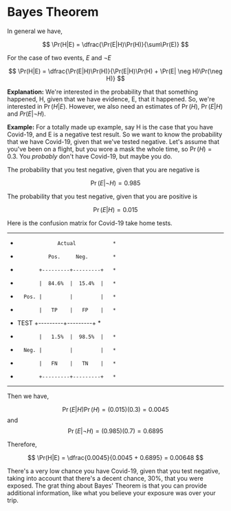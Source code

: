 # Bayes Theorem

In general we have,

$$ \Pr(H|E) = \dfrac{\Pr(E|H)\Pr(H)}{\sum\Pr(E)} $$

For the case of two events, $E$ and $\neg E$

$$ \Pr(H|E) = \dfrac{\Pr(E|H)\Pr(H)}{\Pr(E|H)\Pr(H) + \Pr(E| \neg H)\Pr(\neg H)} $$

**Explanation:**
We're interested in the probability that that something happened, H, given that we have evidence, E, that it happened.
So, we're interested in $\Pr(H|E)$.
However, we also need an estimates of $\Pr(H)$, $\Pr(E|H)$ and $Pr(E|\neg H)$.

**Example:**
For a totally made up example, say H is the case that you have Covid-19, and E is a negative test result.
So we want to know the probability that we have Covid-19, given that we've tested negative.
Let's assume that you've been on a flight, but you wore a mask the whole time, so $\Pr(H) = 0.3$.
You *probably* don't have Covid-19, but maybe you do.

The probability that you test negative, given that you are negative is 

$$ \Pr(E|\neg H) = 0.985 $$

The probability that you test negative, given that you are positive is 

$$ \Pr(E|H) = 0.015 $$

Here is the confusion matrix for Covid-19 take home tests.

**************************************
*                  Actual            *
*               Pos.     Neg.        *
*            +---------+---------+   *
*            |  84.6%  |  15.4%  |   * 
*       Pos. |         |         |   *
*            |   TP    |   FP    |   *
*  TEST      +---------+---------+   *
*            |   1.5%  |  98.5%  |   *
*       Neg. |         |         |   *
*            |   FN    |   TN    |   *
*            +---------+---------+   *
**************************************

Then we have, 

$$ \Pr(E|H)\Pr(H) = (0.015)(0.3) = 0.0045 $$ and $$ \Pr(E|\neg H) = (0.985)(0.7) = 0.6895 $$

Therefore,

$$ \Pr(H|E) = \dfrac{0.0045}{0.0045 + 0.6895} = 0.00648 $$

There's a very low chance you have Covid-19, given that you test negative, taking into account that there's a decent chance, 30%, that you were exposed.
The grat thing about Bayes' Theorem is that you can provide additional information, like what you believe your exposure was over your trip.

